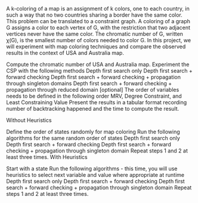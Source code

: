 A k-coloring of a map is an assignment of k colors, one to each country, in such a way that no two countries sharing a border have the same color. This problem can be translated to a constraint graph. A coloring of a graph G assigns a color to each vertex of G, with the restriction that two adjacent vertices never have the same color. The chromatic number of G, written χ(G), is the smallest number of colors needed to color G. In this project, we will experiment with map coloring techniques and compare the observed results in the context of USA and Australia map. 

Compute the chromatic number of USA and Australia map. 
Experiment the CSP with the following methods
Depth first search only 
Depth first search + forward checking
Depth first search + forward checking + propagation through singleton domains
Depth first search + forward checking + propagation through reduced domain [optional]
The order of variables needs to be defined in the following order MRV, Degree Constraint, and Least Constraining Value
Present the results in a tabular format recording number of backtracking happened and the time to compute the result.

Without Heuristics

Define the order of states randomly for map coloring
Run the following algorithms for the same random order of states
Depth first search only 
Depth first search + forward checking
Depth first search + forward checking + propagation through singleton domain
Repeat steps 1 and 2 at least three times. 
With Heuristics

Start with a state 
Run the following algorithms - this time, you will use heuristics to select next variable and value where appropriate at runtime
Depth first search only 
Depth first search + forward checking
Depth first search + forward checking + propagation through singleton domain
Repeat steps 1 and 2 at least three times. 
